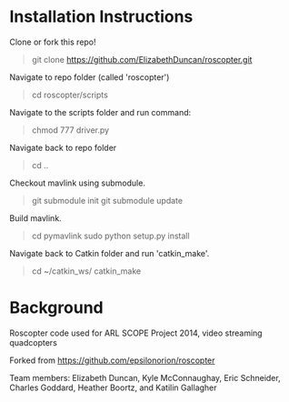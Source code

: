Installation Instructions
=======================

Clone or fork this repo!

> git clone https://github.com/ElizabethDuncan/roscopter.git

Navigate to repo folder (called 'roscopter')

> cd roscopter/scripts

Navigate to the scripts folder and run command:

> chmod 777 driver.py

Navigate back to repo folder

> cd ..

Checkout mavlink using submodule. 

> git submodule init
> git submodule update

Build mavlink.

> cd pymavlink
> sudo python setup.py install

Navigate back to Catkin folder and run 'catkin_make'.


> cd ~/catkin_ws/
> catkin_make


Background
=======================

Roscopter code used for ARL SCOPE Project 2014, video streaming quadcopters

Forked from https://github.com/epsilonorion/roscopter

Team members: Elizabeth Duncan, Kyle McConnaughay, Eric Schneider, Charles Goddard, Heather Boortz, and Katilin Gallagher

